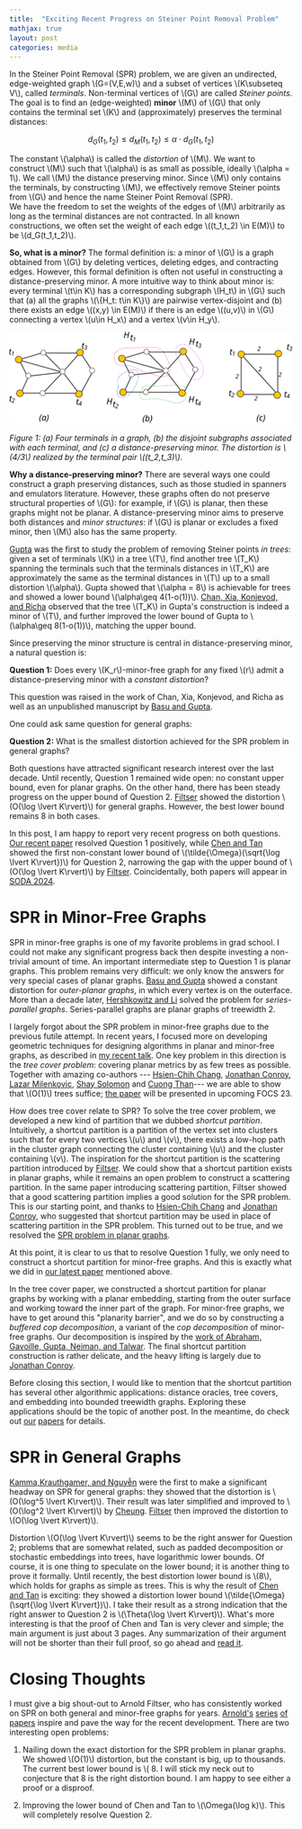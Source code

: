 ```yaml
---
title:  "Exciting Recent Progress on Steiner Point Removal Problem"
mathjax: true
layout: post
categories: media
---
```


In the Steiner Point Removal (SPR) problem, we are given an undirected, edge-weighted graph \\(G=(V,E,w)\\) and a subset of vertices \\(K\subseteq V\\), called *terminals*. Non-terminal vertices of \\(G\\) are called *Steiner points*. The goal is to find an (edge-weighted) **minor** \\(M\\) of \\(G\\) that only contains the terminal set \\(K\\) and (approximately) preserves the terminal distances: 

$$d_G(t_1,t_2)\leq d_M(t_1,t_2) \leq \alpha \cdot d_G(t_1,t_2)$$

 The constant \\(\alpha\\) is called the *distortion* of \\(M\\). We want to construct \\(M\\) such that \\(\alpha\\) is as small as possible, ideally \\(\alpha = 1\\).   We call \\(M\\) the distance preserving minor. Since \\(M\\) only contains the terminals, by constructing \\(M\\), we effectively remove Steiner points from \\(G\\) and hence the name  Steiner Point Removal (SPR).  
We have the freedom to set the weights of the edges of \\(M\\) arbitrarily as long as the terminal distances are not contracted. In all known constructions, we often set the weight of each edge \\((t_1,t_2) \in E(M)\\) to be \\(d_G(t_1,t_2)\\).

**So, what is a minor?** The formal definition is: a minor of \\(G\\) is a graph obtained from \\(G\\) by deleting vertices, deleting edges, and contracting edges. However, this formal definition is often not useful in constructing a distance-preserving minor. A more intuitive way to think about minor is:  every terminal \\(t\in K\\) has a corresponding subgraph \\(H_t\\) in \\(G\\) such that (a) all the graphs \\(\\{H_t: t\in K\\}\\) are pairwise vertex-disjoint and (b) there exists an edge \\((x,y) \in E(M)\\) if there is an edge \\((u,v)\\) in \\(G\\)  connecting a vertex \\(u\in H_x\\) and a vertex \\(v\in H_y\\).   

![](/assets/figs/SPREx.svg)

*Figure 1: (a) Four terminals in a graph, (b) the disjoint subgraphs associated with each terminal, and \(c\) a distance-preserving minor. The distortion is \\(4/3\\) realized by the terminal pair \\((t_2,t_3)\\).*

**Why a distance-preserving minor?** There are several ways one could construct a graph preserving distances, such as those studied in spanners and emulators literature. However, these graphs often do not preserve structural properties of \\(G\\): for example, if \\(G\\) is planar, then these graphs might not be planar. A distance-preserving minor aims to preserve both distances and *minor structures*: if \\(G\\) is planar or excludes a fixed minor, then \\(M\\) also has the same property. 

[Gupta](https://dl.acm.org/doi/pdf/10.5555/365411.365448) was the first to study the problem of removing Steiner points *in trees*: given a set of terminals \\(K\\) in a tree \\(T\\), find another tree  \\(T_K\\) spanning the terminals such that the terminals distances in \\(T_K\\) are approximately the same as the terminal distances in \\(T\\) up to a small distortion \\(\alpha\\). Gupta showed that \\(\alpha = 8\\) is achievable for trees and showed a lower bound \\(\alpha\geq 4(1-o(1))\\). [Chan, Xia, Konjevod, and Richa](https://citeseerx.ist.psu.edu/document?repid=rep1&type=pdf&doi=7381c1d1acb2152cf979068660298a59250e62e8) observed that the tree \\(T_K\\) in Gupta's construction is indeed a minor of \\(T\\), and further improved the lower bound of Gupta to  \\(\alpha\geq 8(1-o(1))\\), matching the upper bound.

Since preserving the minor structure is central in distance-preserving minor, a natural question is: 

**Question 1:** Does every \\(K_r\\)-minor-free graph for any fixed \\(r\\) admit a distance-preserving minor with a *constant distortion*?

This question was raised in the work of Chan, Xia, Konjevod, and Richa as well as an unpublished manuscript by  [Basu and Gupta](https://www.ams.jhu.edu/~abasu9/papers/SPR.pdf). 

One could ask same question for general graphs:

**Question 2:** What is the smallest distortion achieved for the SPR problem in general graphs?

Both questions have attracted significant research interest over the last decade. Until recently, Question 1 remained wide open: no constant upper bound, even for planar graphs. On the other hand, there has been steady progress on the upper bound of Question 2.  [Filtser](https://epubs.siam.org/doi/pdf/10.1137/1.9781611975031.90)  showed the distortion \\(O(\log \lvert K\rvert)\\) for general graphs. However, the best lower bound remains 8 in both cases.

In this post, I am happy to report very recent progress on both questions. [Our recent paper](https://arxiv.org/abs/2308.00555) resolved Question 1 positively, while [Chen and Tan](https://arxiv.org/abs/2310.07862) showed the first non-constant lower bound of \\(\tilde{\Omega}(\sqrt{\log \lvert K\rvert})\\) for Question 2, narrowing the gap with the upper bound of \\(O(\log \lvert K\rvert)\\) by [Filtser](https://epubs.siam.org/doi/pdf/10.1137/1.9781611975031.90). Coincidentally, both papers will appear in [SODA 2024](https://www.siam.org/conferences/cm/conference/soda24). 


# SPR in Minor-Free Graphs

SPR in minor-free graphs is one of my favorite problems in grad school. I could not make any significant progress back then despite investing a non-trivial amount of time. An important intermediate step to Question 1 is planar graphs.   This problem remains very difficult: we only know the answers for very special cases of planar graphs. [Basu and Gupta](https://www.ams.jhu.edu/~abasu9/papers/SPR.pdf) showed a constant distortion for *outer-planar graphs*, in which every vertex is on the outerface. More than a decade later, [Hershkowitz and Li](https://arxiv.org/abs/2104.00750) solved the problem for *series-parallel graphs*. Series-parallel graphs are planar graphs of treewidth 2. 

I largely forgot about the SPR problem in minor-free graphs due to the previous futile attempt. In recent years, I focused more on developing geometric techniques for designing algorithms in planar and minor-free graphs, as described in [my recent talk](https://www.youtube.com/watch?v=H6X_SoiemMI). One key problem in this direction is the *tree cover problem*: covering planar metrics by as few trees as possible. Together with amazing co-authors --- [Hsien-Chih Chang](https://hcsoso.github.io/), [Jonathan Conroy](https://jonathan-conroy.github.io/), [Lazar Milenkovic](https://milenkoviclazar.github.io/), [Shay Solomon](https://sites.google.com/site/soloshay/) and [Cuong Than](https://thanvietcuong.github.io/)---  we are able to show that  \\(O(1)\\) trees suffice; [the paper](https://arxiv.org/abs/2306.06215) will be presented in upcoming FOCS 23. 

How does tree cover relate to SPR? To solve the tree cover problem, we developed a new kind of partition that we dubbed *shortcut partition*. Intuitively, a shortcut partition is a partition of the vertex set into clusters such that for every two vertices \\(u\\) and \\(v\\),  there exists a low-hop path in the cluster graph connecting the cluster containing \\(u\\) and the cluster containing \\(v\\). The inspiration for the shortcut partition is the scattering partition introduced by [Filtser](https://drops.dagstuhl.de/opus/volltexte/2020/12454/). We could show that a shortcut partition exists in planar graphs, while it remains an open problem to construct a scattering partition. In the same paper introducing scattering partition, Filtser showed that a good scattering partition implies a good solution for the SPR problem. This is our starting point, and thanks to [Hsien-Chih Chang](https://hcsoso.github.io/) and [Jonathan Conroy](https://jonathan-conroy.github.io/), who suggested that shortcut partition may be used in place of scattering partition in the SPR problem. This turned out to be true, and we resolved the [SPR problem in planar graphs](https://arxiv.org/abs/2306.06235). 

At this point, it is clear to us that to resolve Question 1 fully, we only need to construct a shortcut partition for minor-free graphs. And this is exactly what we did in [our latest paper](https://arxiv.org/abs/2306.06235) mentioned above. 

In the tree cover paper, we constructed a shortcut partition for planar graphs by working with a planar embedding, starting from the outer surface and working toward the inner part of the graph. For minor-free graphs, we have to get around this "planarity barrier", and we do so by constructing a *buffered cop decomposition*, a variant of the *cop decomposition* of minor-free graphs. Our decomposition is inspired by the [work of Abraham, Gavoille, Gupta, Neiman, and Talwar](https://arxiv.org/abs/1311.3048). The final shortcut partition construction is rather delicate, and the heavy lifting is largely due to [Jonathan Conroy](https://jonathan-conroy.github.io/).

Before closing this section, I would like to mention that the shortcut partition has several other algorithmic applications: distance oracles, tree covers, and embedding into bounded treewidth graphs. Exploring these applications should be the topic of another post. In the meantime, do check out [our](https://arxiv.org/abs/2306.06215) [papers](https://arxiv.org/abs/2306.06235) for details. 

# SPR in General Graphs

[Kamma,Krauthgamer, and Nguyễn](https://epubs.siam.org/doi/10.1137/140951382) were the first to make a significant headway on SPR for general graphs: they showed that the distortion is \\(O(\log^5 \lvert K\rvert)\\). Their result was later simplified and improved to \\(O(\log^2 \lvert K\rvert)\\) by [Cheung](https://arxiv.org/abs/1703.08790). [Filtser](https://arxiv.org/abs/1706.08115) then improved the distortion to  \\(O(\log \lvert K\rvert)\\). 

Distortion \\(O(\log \lvert K\rvert)\\) seems to be the right answer for Question 2; problems that are somewhat related, such as padded decomposition or stochastic embeddings into trees, have logarithmic lower bounds. Of course, it is one thing to speculate on the lower bound; it is another thing to prove it formally. Until recently, the best distortion lower bound is \\(8\\), which holds for graphs as simple as trees. This is why the result of [Chen and Tan](https://arxiv.org/abs/2310.07862) is exciting: they showed a distortion lower bound \\(\tilde{\Omega}(\sqrt{\log \lvert K\rvert})\\). I take their result as a strong indication that the right answer to Question 2 is \\(\Theta(\log \lvert K\rvert)\\). What's more interesting is that the proof of Chen and Tan is very clever and simple; the main argument is just about 3 pages. Any summarization of their argument will not be shorter than their full proof, so go ahead and [read it](https://arxiv.org/abs/2310.07862). 


# Closing Thoughts

I must give a big shout-out to Arnold Filtser, who has consistently worked on SPR on both general and minor-free graphs for years. [Arnold's](https://arxiv.org/abs/1809.00942)  [series](https://epubs.siam.org/doi/pdf/10.1137/1.9781611975031.90) [of](https://arxiv.org/abs/1808.02800) [papers](https://drops.dagstuhl.de/opus/volltexte/2020/12454/) inspire and pave the way for the recent development. There are two interesting open problems:

1. Nailing down the exact distortion for the SPR problem in planar graphs. We showed \\(O(1)\\) distortion, but the constant is big, up to thousands. The current best lower bound is \\( 8. I will stick my neck out to conjecture that 8 is the right distortion bound. I am happy to see either a proof or a disproof.

2. Improving the lower bound of Chen and Tan to \\(\Omega(\log k)\\). This will completely resolve Question 2.